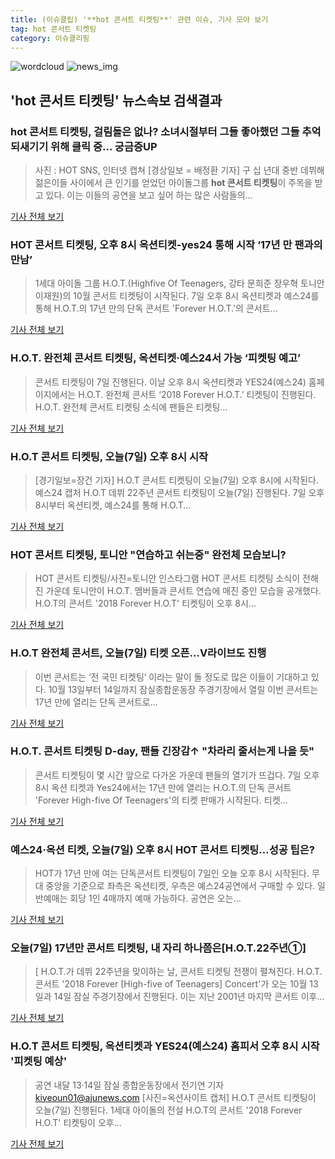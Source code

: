 ```yaml
---
title: (이슈클립) '**hot 콘서트 티켓팅**' 관련 이슈, 기사 모아 보기
tag: hot 콘서트 티켓팅
category: 이슈클리핑
---
```

![wordcloud](https://s3.ap-northeast-2.amazonaws.com/lyrics101-wordcloud/2018-09-07-1536295533.png)
![news_img](https://user-images.githubusercontent.com/42597476/44507050-1206f400-a6e4-11e8-8d98-7ffbfebb353f.png)
## **'**hot 콘서트 티켓팅**'** 뉴스속보 검색결과
### **hot 콘서트 티켓팅**, 걸림돌은 없나? 소녀시절부터 그들 좋아했던 그들 추억 되새기기 위해 클릭 중... 궁금증UP

>사진 : HOT SNS, 인터넷 캡쳐 [경상일보 = 배정환 기자] 구 십 년대 중반 데뷔해 젊은이들 사이에서 큰 인기를 얻었던 아이돌그룹 **hot 콘서트 티켓팅**이 주목을 받고 있다.   이는 이들의 공연을 보고 싶어 하는 많은 사람들의...

<a href="http://www.ksilbo.co.kr/news/articleView.html?idxno=658483" target="_blank">기사 전체 보기</a>

### HOT 콘서트 티켓팅, 오후 8시 옥션티켓-yes24 통해 시작 ‘17년 만 팬과의 만남’

>1세대 아이돌 그룹 H.O.T.(Highfive Of Teenagers, 강타 문희준 장우혁 토니안 이재원)의 10월 콘서트 티켓팅이 시작된다. 7일 오후 8시 옥션티켓과 예스24를 통해 H.O.T.의 17년 만의 단독 콘서트 'Forever H.O.T.'의 콘서트...

<a href="http://news.mtn.co.kr/newscenter/news_viewer.mtn?gidx=2018090710155835734" target="_blank">기사 전체 보기</a>

### H.O.T. 완전체 콘서트 티켓팅, 옥션티켓·예스24서 가능 ‘피켓팅 예고’

>콘서트 티켓팅이 7일 진행된다. 이날 오후 8시 옥션티켓과 YES24(예스24) 홈페이지에서는 H.O.T. 완전체 콘서트 ‘2018 Forever H.O.T.’ 티켓팅이 진행된다. H.O.T. 완전체 콘서트 티켓팅 소식에 팬들은 티켓팅...

<a href="http://www.seoul.co.kr/news/newsView.php?id=20180907500050&wlog_tag3=naver" target="_blank">기사 전체 보기</a>

### H.O.T 콘서트 티켓팅, 오늘(7일) 오후 8시 시작

>[경기일보=장건 기자] H.O.T 콘서트 티켓팅이 오늘(7일) 오후 8시에 시작된다. 예스24 캡처 H.O.T 데뷔 22주년 콘서트 티켓팅이 오늘(7일) 진행된다. 7일 오후 8시부터 옥션티켓, 예스24를 통해 H.O.T...

<a href="http://www.kyeonggi.com/?mod=news&act=articleView&idxno=1517310" target="_blank">기사 전체 보기</a>

### HOT 콘서트 티켓팅, 토니안 "연습하고 쉬는중" 완전체 모습보니?

>HOT 콘서트 티켓팅/사진=토니안 인스타그램 HOT 콘서트 티켓팅 소식이 전해진 가운데 토니안이 H.O.T. 멤버들과 콘서트 연습에 매진 중인 모습을 공개했다.   H.O.T의 콘서트 '2018 Forever H.O.T' 티켓팅이 오후 8시...

<a href="http://www.starseoultv.com/news/articleView.html?idxno=506449" target="_blank">기사 전체 보기</a>

### H.O.T 완전체 콘서트, 오늘(7일) 티켓 오픈…V라이브도 진행

>이번 콘서트는 ‘전 국민 티켓팅’ 이라는 말이 돌 정도로 많은 이들이 기대하고 있다. 10월 13일부터 14일까지 잠실종합운동장 주경기장에서 열릴 이번 콘서트는 17년 만에 열리는 단독 콘서트로...

<a href="http://www.xportsnews.com/?ac=article_view&entry_id=1016653" target="_blank">기사 전체 보기</a>

### H.O.T. 콘서트 티켓팅 D-day, 팬들 긴장감↑ "차라리 줄서는게 나을 듯"

>콘서트 티켓팅이 몇 시간 앞으로 다가온 가운데 팬들의 열기가 뜨겁다. 7일 오후 8시 옥션 티켓과 Yes24에서는 17년 만에 열리는 H.O.T.의 단독 콘서트 'Forever High-five Of Teenagers'의 티켓 판매가 시작된다. 티켓...

<a href="http://star.mk.co.kr/new/view.php?mc=ST&year=2018&no=564972" target="_blank">기사 전체 보기</a>

### 예스24·옥션 티켓, 오늘(7일) 오후 8시 HOT 콘서트 티켓팅…성공 팁은?

>HOT가 17년 만에 여는 단독콘서트 티켓팅이 7일인 오늘 오후 8시 시작된다. 무대 중앙을 기준으로 좌측은 옥션티켓, 우측은 예스24공연에서 구매할 수 있다. 일반예매는 회당 1인 4매까지 예매 가능하다. 공연은 오는...

<a href="http://www.kookje.co.kr/news2011/asp/newsbody.asp?code=0500&key=20180907.99099002836" target="_blank">기사 전체 보기</a>

### 오늘(7일) 17년만 콘서트 티켓팅, 내 자리 하나쯤은[H.O.T.22주년①]

>[ H.O.T.가 데뷔 22주년을 맞이하는 날, 콘서트 티켓팅 전쟁이 펼쳐진다. H.O.T. 콘서트 '2018 Forever [High-five of Teenagers] Concert'가 오는 10월 13일과 14일 잠실 주경기장에서 진행된다. 이는 지난 2001년 마지막 콘서트 이후...

<a href="http://www.newsen.com/news_view.php?uid=201809061528092410" target="_blank">기사 전체 보기</a>

### H.O.T 콘서트 티켓팅, 옥션티켓과 YES24(예스24) 홈피서 오후 8시 시작 '피켓팅 예상'

>공연 내달 13·14일 잠실 종합운동장에서 전기연 기자 kiyeoun01@ajunews.com [사진=옥션사이트 캡처] H.O.T 콘서트 티켓팅이 오늘(7일) 진행된다.   1세대 아이돌의 전설 H.O.T의 콘서트 '2018 Forever H.O.T' 티켓팅이 오후...

<a href="http://www.ajunews.com/view/20180907090616149" target="_blank">기사 전체 보기</a>


